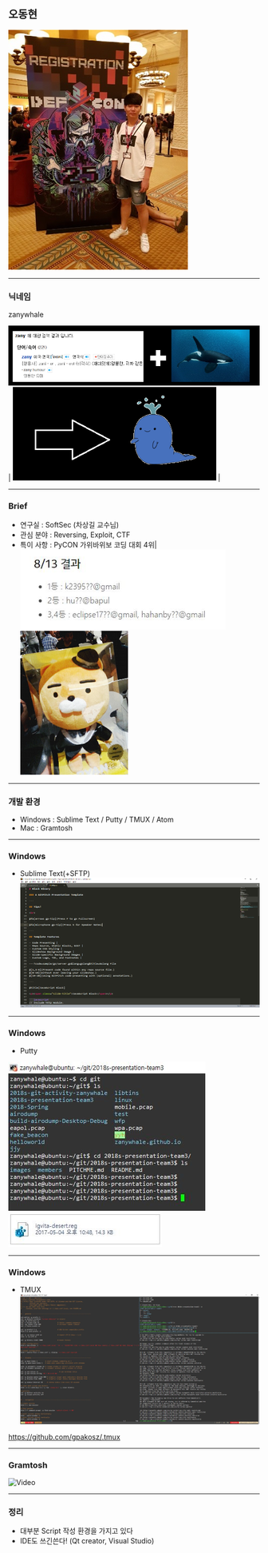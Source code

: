 ## 오동현 

![Logo](images/donghyeon.jpeg)

---

### 닉네임

zanywhale

![Logo](images/zany.png) |
![Logo](images/whale.png) |

---

### Brief

- 연구실 : SoftSec (차상길 교수님)
- 관심 분야 : Reversing, Exploit, CTF
- 특이 사항 : PyCON 가위바위보 코딩 대회 4위|
![Logo](images/coding.png)
![Logo](images/lion.png)

---

### 개발 환경

- Windows : Sublime Text / Putty / TMUX / Atom
- Mac : Gramtosh

---

### Windows

- Sublime Text(+SFTP)
![Logo](images/sublime.png)

---

### Windows

- Putty

![Logo](images/putty.jpg)
![Logo](images/putty_setting.jpg)

---

### Windows

- TMUX
![Logo](images/tmux.jpg)

https://github.com/gpakosz/.tmux

---

### Gramtosh

![Video](https://www.youtube.com/embed/brZ0-EEW0KE)

---

### 정리

- 대부분 Script 작성 환경을 가지고 있다
- IDE도 쓰긴쓴다! (Qt creator, Visual Studio)

